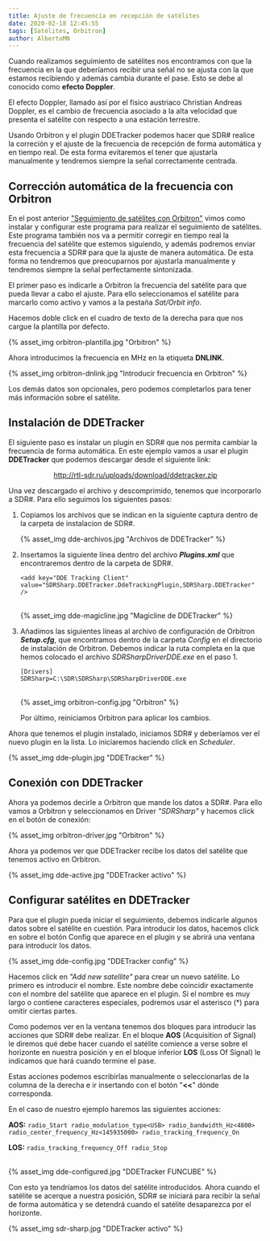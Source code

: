 ```yaml
---
title: Ajuste de frecuencia en recepción de satélites
date: 2020-02-18 12:45:55
tags: [Satélites, Orbitron]
author: AlbertoMN
---
```



Cuando realizamos seguimiento de satélites nos encontramos con que la frecuencia en la que deberíamos recibir una señal no se ajusta con la que estamos recibiendo y además cambia durante el pase. Esto se debe al conocido como **efecto Doppler**.

El efecto Doppler, llamado así por el físico austriaco Christian Andreas Doppler, es el cambio de frecuencia asociado a la alta velocidad que presenta el satélite con respecto a una estación terrestre.

Usando Orbitron y el plugin DDETracker podemos hacer que SDR# realice la correción y el ajuste de la frecuencia de recepción de forma automática y en tiempo real. De esta forma evitaremos el tener que ajustarla manualmente y tendremos siempre la señal correctamente centrada.

<!-- more -->


## Corrección automática de la frecuencia con Orbitron

En el post anterior ["Seguimiento de satélites con Orbitron"](https://sdr-es.com/2020/01/23/seguimiento-satelites-orbitron/) vimos como instalar y configurar este programa para realizar el seguimiento de satélites. Este programa también nos va a permitir corregir en tiempo real la frecuencia del satélite que estemos siguiendo, y además podremos enviar esta frecuencia a SDR# para que la ajuste de manera automática. De esta forma no tendremos que preocuparnos por ajustarla manualmente y tendremos siempre la señal perfectamente sintonizada.


El primer paso es indicarle a Orbitron la frecuencia del satélite para que pueda llevar a cabo el ajuste. Para ello seleccionamos el satélite para marcarlo como activo y vamos a la pestaña _Sat/Orbit info_.

Hacemos doble click en el cuadro de texto de la derecha para que nos cargue la plantilla por defecto.

{% asset_img orbitron-plantilla.jpg "Orbitron" %}

Ahora introducimos la frecuencia en MHz en la etiqueta **DNLINK**.

{% asset_img orbitron-dnlink.jpg "Introducir frecuencia en Orbitron" %}

Los demás datos son opcionales, pero podemos completarlos para tener más información sobre el satélite.


## Instalación de DDETracker

El siguiente paso es instalar un plugin en SDR# que nos permita cambiar la frecuencia de forma automática.
En este ejemplo vamos a usar el plugin **DDETracker** que podemos descargar desde el siguiente link:

[<center>http://rtl-sdr.ru/uploads/download/ddetracker.zip</center>](http://rtl-sdr.ru/uploads/download/ddetracker.zip)

Una vez descargado el archivo y descomprimido, tenemos que incorporarlo a SDR#. Para ello seguimos los siguientes pasos:

1. Copiamos los archivos que se indican en la siguiente captura dentro de la carpeta de instalacion de SDR#.

    {% asset_img dde-archivos.jpg "Archivos de DDETracker" %}

2. Insertamos la siguiente línea dentro del archivo _**Plugins.xml**_ que encontraremos dentro de la carpeta de SDR#.

    ```
    <add key="DDE Tracking Client" value="SDRSharp.DDETracker.DdeTrackingPlugin,SDRSharp.DDETracker" />
    ```
    </br>
    {% asset_img dde-magicline.jpg "Magicline de DDETracker" %}


3. Añadimos las siguientes líneas al archivo de configuración de Orbitron _**Setup.cfg**_, que encontramos dentro de la carpeta _Config_ en el directorio de instalación de Orbitron.
    Debemos indicar la ruta completa en la que hemos colocado el archivo _SDRSharpDriverDDE.exe_ en el paso 1.

    ```
    [Drivers]
    SDRSharp=C:\SDR\SDRSharp\SDRSharpDriverDDE.exe
    ```
    </br>
    {% asset_img orbitron-config.jpg "Orbitron" %}

    Por último, reiniciamos Orbitron para aplicar los cambios.


Ahora que tenemos el plugin instalado, iniciamos SDR# y deberíamos ver el nuevo plugin en la lista. Lo iniciaremos haciendo click en _Scheduler_.

{% asset_img dde-plugin.jpg "DDETracker" %}


## Conexión con DDETracker

Ahora ya podemos decirle a Orbitron que mande los datos a SDR#. Para ello vamos a Orbitron y seleccionamos en Driver _"SDRSharp"_ y hacemos click en el botón de conexión:

{% asset_img orbitron-driver.jpg "Orbitron" %}

Ahora ya podemos ver que DDETracker recibe los datos del satélite que tenemos activo en Orbitron.

{% asset_img dde-active.jpg "DDETracker activo" %}


## Configurar satélites en DDETracker

Para que el plugin pueda iniciar el seguimiento, debemos indicarle algunos datos sobre el satélite en cuestión.
Para introducir los datos, hacemos click en sobre el botón Config que aparece en el plugin y se abrirá una ventana para introducir los datos.

{% asset_img dde-config.jpg "DDETracker config" %}


Hacemos click en _"Add new satellite"_ para crear un nuevo satélite.
Lo primero es introducir el nombre. Este nombre debe coincidir exactamente con el nombre del satélite que aparece en el plugin.
Si el nombre es muy largo o contiene caracteres especiales, podremos usar el asterisco (*) para omitir ciertas partes.

Como podemos ver en la ventana tenemos dos bloques para introducir las acciones que SDR# debe realizar. En el bloque **AOS** (Acquisition of Signal) le diremos qué debe hacer cuando el satélite comience a verse sobre el horizonte en nuestra posición y en el bloque inferior **LOS** (Loss Of Signal) le indicamos que hará cuando termine el pase.

Estas acciones podemos escribirlas manualmente o seleccionarlas de la columna de la derecha e ir insertando con el botón "**<<**" dónde corresponda.

En el caso de nuestro ejemplo haremos las siguientes acciones:

**AOS:**
    ```
    radio_Start
    radio_modulation_type<USB>
    radio_bandwidth_Hz<4800>
    radio_center_frequency_Hz<145935000>
    radio_tracking_frequency_On
    ```

**LOS:**
    ```
    radio_tracking_frequency_Off
    radio_Stop
    ```

</br>
{% asset_img dde-configured.jpg "DDETracker FUNCUBE" %}

Con esto ya tendríamos los datos del satélite introducidos. Ahora cuando el satélite se acerque a nuestra posición, SDR# se iniciará para recibir la señal de forma automática y se detendrá cuando el satélite desaparezca por el horizonte.

{% asset_img sdr-sharp.jpg "DDETracker activo" %}
